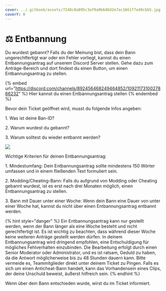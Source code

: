```yaml
---
cover: ../.gitbook/assets/7248c8a095c3af9a0b646d2e7ac1661f7e49cbb5.jpg
coverY: 0
---
```


# ⚖ Entbannung

Du wurdest gebannt? Falls du der Meinung bist, dass dein Bann ungerechtfertigt war oder ein Fehler vorliegt, kannst du einen Entbannungsantrag auf unserem Discord Server stellen. Gehe dazu zum Anträge-Bereich und dort findest du einen Button, um einen Entbannungsantrag zu stellen.

{% embed url="https://discord.com/channels/892456468249464852/1092117310027866232" %}
Hier kannst du einen Entbannungsantrag stellen
{% endembed %}

Bevor dein Ticket geöffnet wird, musst du folgende Infos angeben:

1\. Was ist deine Ban-ID?

2\. Warum wurdest du gebannt?

3\. Warum solltest du wieder entbannt werden?

![](https://lh7-us.googleusercontent.com/O2hxwfS3CckQM6Au3BaD8Rg7RLwf0wRfJV0Zfv5VYD6B-MTA77HYaePzLhPBFGpBPcVpQLEqkN3V2c03aEkQHQYIMWd0p\_Nmcp4ggs7pFaFlaBB8LEeUS4WdaAXYUSND0LrEwQFaARUi78d4wEag7BM)

Wichtige Kriterien für deinen Entbannungsantrag:

1\. Mindestumfang: Dein Entbannungsantrag sollte mindestens 150 Wörter umfassen und in einem fließenden Text formuliert sein.

2\. Modding/Cheating-Bann: Falls du aufgrund von Modding oder Cheating gebannt wurdest, ist es erst nach drei Monaten möglich, einen Entbannungsantrag zu stellen.

3\. Bann mit Dauer unter einer Woche: Wenn dein Bann eine Dauer von unter einer Woche hat, kannst du nicht über einen Entbannungsantrag entbannt werden.

{% hint style="danger" %}
Ein Entbannungsantrag kann nur gestellt werden, wenn der Bann länger als eine Woche besteht und nicht gerechtfertigt ist. Es ist wichtig zu beachten, dass während dieser Woche keine weiteren Anträge gestellt werden dürfen. In deinem Entbannungsantrag wird dringend empfohlen, eine Entschuldigung für mögliches Fehlverhalten einzubinden. Die Bearbeitung erfolgt durch einen Senior Moderator oder Administrator, und es ist ratsam, Geduld zu haben, da die Antwort möglicherweise bis zu 48 Stunden dauern kann. Bitte vermeide es, Teammitglieder direkt unter deinem Ticket zu Pingen. Falls es sich um einen Anticheat-Bann handelt, kann das Vorhandensein eines Clips, der deine Unschuld beweist, äußerst hilfreich sein.
{% endhint %}

Wenn über dein Bann entschieden wurde, wirst du im Ticket informiert.
